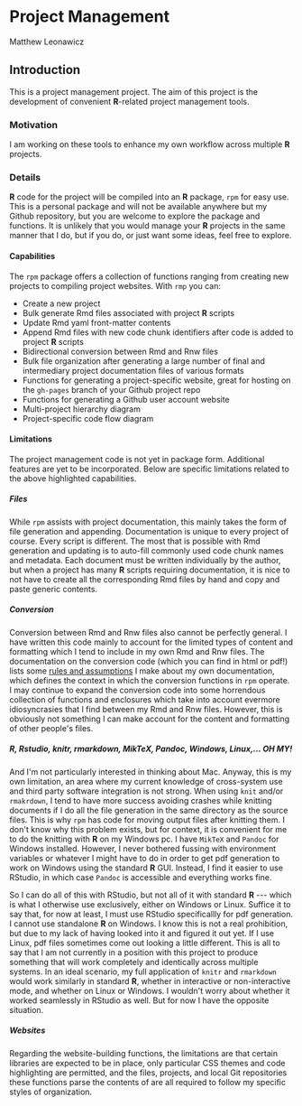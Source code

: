 # Project Management
Matthew Leonawicz  

## Introduction
This is a project management project.
The aim of this project is the development of convenient **R**-related project management tools.

### Motivation
I am working on these tools to enhance my own workflow across multiple **R** projects.

### Details
**R** code for the project will be compiled into an **R** package, `rpm` for easy use.
This is a personal package and will not be available anywhere but my Github repository,
but you are welcome to explore the package and functions.
It is unlikely that you would manage your **R** projects in the same manner that I do,
but if you do, or just want some ideas, feel free to explore.

#### Capabilities
The `rpm` package offers a collection of functions ranging from creating new projects to compiling project websites.
With `rmp` you can:

- Create a new project
- Bulk generate Rmd files associated with project **R** scripts
- Update Rmd yaml front-matter contents
- Append Rmd files with new code chunk identifiers after code is added to project **R** scripts
- Bidirectional conversion between Rmd and Rnw files
- Bulk file organization after generating a large number of final and intermediary project documentation files of various formats
- Functions for generating a project-specific website, great for hosting on the `gh-pages` branch of your Github project repo
- Functions for generating a Github user account website
- Multi-project hierarchy diagram
- Project-specific code flow diagram

#### Limitations

The project management code is not yet in package form.
Additional features are yet to be incorporated.
Below are specific limitations related to the above highlighted capabilities.

##### Files
While `rpm` assists with project documentation, this mainly takes the form of file generation and appending.
Documentation is unique to every project of course. Every script is different.
The most that is possible with Rmd generation and updating is to auto-fill commonly used code chunk names and metadata.
Each document must be written individually by the author, but when a project has many **R** scripts requiring documentation,
it is nice to not have to create all the corresponding Rmd files by hand and copy and paste generic contents.

##### Conversion
Conversion between Rmd and Rnw files also cannot be perfectly general.
I have written this code mainly to account for the limited types of content and formatting which I tend to include in my own Rmd and Rnw files.
The documentation on the conversion code (which you can find in html or pdf!) lists some [rules and assumptions](func_convert.html "rules and assumptions") I make about my own documentation,
which defines the context in which the conversion functions in `rpm` operate.
I may continue to expand the conversion code into some horrendous collection of functions and enclosures which take into account evermore idiosyncrasies that I find between my Rmd and Rnw files.
However, this is obviously not something I can make account for the content and formatting of other people's files.

##### R, Rstudio, knitr, rmarkdown, MikTeX, Pandoc, Windows, Linux,... OH MY!
And I'm not particularly interested in thinking about Mac.
Anyway, this is my own limitation, an area where my current knowledge of cross-system use and third party software integration is not strong.
When using `knit` and/or `rmakrdown`, I tend to have more success avoiding crashes while knitting documents if I do all the file generation in the same directory as the source files.
This is why `rpm` has code for moving output files after knitting them.
I don't know why this problem exists, but for context, it is convenient for me to do the knitting with **R** on my Windows pc.
I have `MikTeX` and `Pandoc` for Windows installed.
However, I never bothered fussing with environment variables or whatever I might have to do in order to get pdf generation to work on Windows using the standard **R** GUI.
Instead, I find it easier to use RStudio, in which case `Pandoc` is accessible and everything works fine.

So I can do all of this with RStudio, but not all of it with standard **R** --- which is what I otherwise use exclusively, either on Windows or Linux.
Suffice it to say that, for now at least, I must use RStudio specificallly for pdf generation.
I cannot use standalone **R** on Windows. I know this is not a real prohibition, but due to my lack of having looked into it and figured it out yet.
If I use Linux, pdf files sometimes come out looking a little different.
This is all to say that I am not currently in a position with this project to produce something that will work completely and identically across multiple systems.
In an ideal scenario, my full application of `knitr` and `rmarkdown` would work similarly in standard **R**, whether in interactive or non-interactive mode, and whether on Linux or Windows.
I wouldn't worry about whether it worked seamlessly in RStudio as well.
But for now I have the opposite situation.

##### Websites
Regarding the website-building functions, the limitations are that certain libraries are expected to be in place,
only particular CSS themes and code highlighting are permitted, and the files, projects, and local Git repositories these functions parse the contents of are all required to follow my specific styles of organization.
